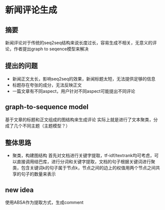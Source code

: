 # 新闻评论生成

## 摘要

新闻评论对于传统的seq2seq结构来说长度过长，容易生成不相关，无意义的评论，作者提出graph to seqence模型来解决

## 提出的问题

- 新闻正文太长，影响seq2seq的效果，新闻标题太短，无法提供足够的信息
- 标题存在夸张的成分，无法反映正文
- 一篇文章有不同aspect，用户针对不同aspect可能提出不同评论

## graph-to-sequence model

基于文章的标题和正文组成的图结构来生成评论
实际上就是进行了文本聚类，分成了几个不同主题（主题模型？）

## 整体思路

- 聚类，构建图结构
首先对文档进行关键字提取，tf-idf/textrank均可考虑，可以直接调用结巴库，进行分词和关键字提取，文档的句子根据关键词进行聚类，包含关键词k的句子属于节点k，节点之间的边上的权值用两个节点之间共享的句子的数量来表示
 


## new idea

使用ABSA作为提取方式，生成comment
